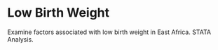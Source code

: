 # Low Birth Weight
Examine factors associated with low birth weight in East Africa. STATA Analysis.
